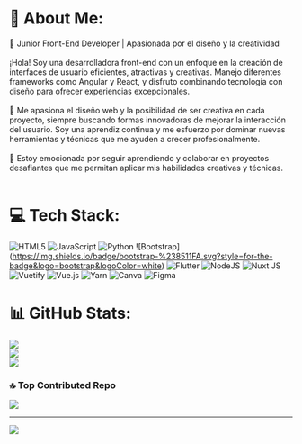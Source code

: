 # 💫 About Me:
🌟 Junior Front-End Developer | Apasionada por el diseño y la creatividad<br><br>¡Hola! Soy una desarrolladora front-end con un enfoque en la creación de interfaces de usuario eficientes, atractivas y creativas. Manejo diferentes frameworks como Angular y React, y disfruto combinando tecnología con diseño para ofrecer experiencias excepcionales.<br><br>🎨 Me apasiona el diseño web y la posibilidad de ser creativa en cada proyecto, siempre buscando formas innovadoras de mejorar la interacción del usuario. Soy una aprendiz continua y me esfuerzo por dominar nuevas herramientas y técnicas que me ayuden a crecer profesionalmente.<br><br>🚀 Estoy emocionada por seguir aprendiendo y colaborar en proyectos desafiantes que me permitan aplicar mis habilidades creativas y técnicas.<br><br>


# 💻 Tech Stack:
![HTML5](https://img.shields.io/badge/html5-%23E34F26.svg?style=for-the-badge&logo=html5&logoColor=white) ![JavaScript](https://img.shields.io/badge/javascript-%23323330.svg?style=for-the-badge&logo=javascript&logoColor=%23F7DF1E) ![Python](https://img.shields.io/badge/python-3670A0?style=for-the-badge&logo=python&logoColor=ffdd54) ![Bootstrap] (https://img.shields.io/badge/bootstrap-%238511FA.svg?style=for-the-badge&logo=bootstrap&logoColor=white) ![Flutter](https://img.shields.io/badge/Flutter-%2302569B.svg?style=for-the-badge&logo=Flutter&logoColor=white) ![NodeJS](https://img.shields.io/badge/node.js-6DA55F?style=for-the-badge&logo=node.js&logoColor=white) ![Nuxt JS](https://img.shields.io/badge/Nuxt-002E3B?style=for-the-badge&logo=nuxt.js&logoColor=#00DC82) ![Vuetify](https://img.shields.io/badge/Vuetify-1867C0?style=for-the-badge&logo=vuetify&logoColor=AEDDFF) ![Vue.js](https://img.shields.io/badge/vue.js-%2335495e.svg?style=for-the-badge&logo=vuedotjs&logoColor=%234FC08D) ![Yarn](https://img.shields.io/badge/yarn-%232C8EBB.svg?style=for-the-badge&logo=yarn&logoColor=white) ![Canva](https://img.shields.io/badge/Canva-%2300C4CC.svg?style=for-the-badge&logo=Canva&logoColor=white) ![Figma](https://img.shields.io/badge/figma-%23F24E1E.svg?style=for-the-badge&logo=figma&logoColor=white)
# 📊 GitHub Stats:
![](https://github-readme-stats.vercel.app/api?username=YoselinEscudero&theme=radical&hide_border=false&include_all_commits=false&count_private=false)<br/>
![](https://github-readme-streak-stats.herokuapp.com/?user=YoselinEscudero&theme=radical&hide_border=false)<br/>
![](https://github-readme-stats.vercel.app/api/top-langs/?username=YoselinEscudero&theme=radical&hide_border=false&include_all_commits=false&count_private=false&layout=compact)

### 🔝 Top Contributed Repo
![](https://github-contributor-stats.vercel.app/api?username=YoselinEscudero&limit=5&theme=dark&combine_all_yearly_contributions=true)

---
[![](https://visitcount.itsvg.in/api?id=YoselinEscudero&icon=0&color=0)](https://visitcount.itsvg.in)

<!-- Proudly created with GPRM ( https://gprm.itsvg.in ) -->
